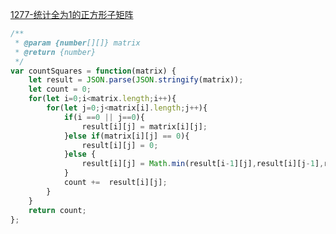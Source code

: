 [1277-统计全为1的正方形子矩阵](https://leetcode-cn.com/problems/count-square-submatrices-with-all-ones/)
```javascript
/**
 * @param {number[][]} matrix
 * @return {number}
 */
var countSquares = function(matrix) {
    let result = JSON.parse(JSON.stringify(matrix));
    let count = 0;
    for(let i=0;i<matrix.length;i++){
        for(let j=0;j<matrix[i].length;j++){
            if(i ==0 || j==0){
                result[i][j] = matrix[i][j];
            }else if(matrix[i][j] == 0){
                result[i][j] = 0;
            }else {
                result[i][j] = Math.min(result[i-1][j],result[i][j-1],result[i-1][j-1])+1
            }
            count +=  result[i][j];
        }
    }
    return count;
};
```
